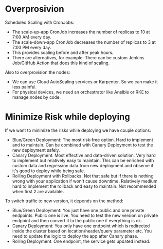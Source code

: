 # Overprosivion

Scheduled Scaling with CronJobs:

- The scale-up-app CronJob increases the number of replicas to 10 at 7:00 AM every day.
- The scale-down-app CronJob decreases the number of replicas to 3 at 7:00 PM every day.
- This provides scaling before and after peak hours.
- There are alternatives, for example: There can be custom Jenkins Job/GitHub Action that does this kind of scaling. 

Also to overprovision the nodes:
- We can use Cloud AutoScaling services or Karpenter. So we can make it less painful.
- For physical devices, we need an orchestrator like Ansible or RKE to manage nodes by code.

# Minimize Risk while deploying

 If we want to minimize the risks while deploying we have couple options:

- Blue/Green Deployment: The most risk-free option. Hard to implement and to maintain. 
Can be combined with Canary Deployment to test the new deployment safely.
- Canary Deployment: Most effective and data-driven solution. Very hard to implement but relatively easy to maintain.
This can be enriched with custom data and regression data from new deployment and observe if it's good to deploy while being safe.
- Rolling Deployment with Rollbacks: Not that safe but if there is nothing wrong with your application if won't cause downtime. 
Relatively medium hard to implement the rollback and easy to maintain. Not recommended when first 2 are available.

To switch traffic to new version, it depends on the method:

- Blue/Green Deployment: You just have one public and one private endpoints. Public one is live.
You need to test the new version on private endpoint and then convert it to the public one if everything is ok.
- Canary Deployment: You only have one endpoint which is redirected inside the cluster based on location/header/query parameter etc.
You need to update the logic to deploy the app after Canary phase.
- Rolling Deployment: One endpoint, the service gets updated instead.
